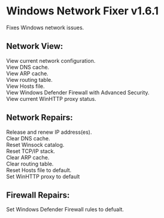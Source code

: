 # Windows Network Fixer v1.6.1
Fixes Windows network issues.

## Network View:  
View current network configuration.  
View DNS cache.  
View ARP cache.  
View routing table.  
View Hosts file.  
View Windows Defender Firewall with Advanced Security.  
View current WinHTTP proxy status.

## Network Repairs:  
Release and renew IP address(es).  
Clear DNS cache.  
Reset Winsock catalog.  
Reset TCP/IP stack.   
Clear ARP cache.  
Clear routing table.  
Reset Hosts file to default.  
Set WinHTTP proxy to default

## Firewall Repairs:  
Set Windows Defender Firewall rules to defualt.
